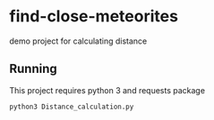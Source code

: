 # find-close-meteorites
demo project for calculating distance

## Running

This project requires python 3 and requests package

`python3 Distance_calculation.py`
